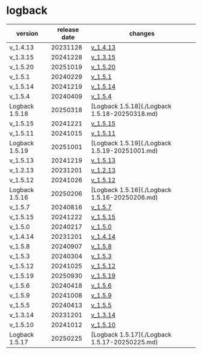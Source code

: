 # logback	


|version|release date|changes|
|---|---|---|
|v_1.4.13|20231128|[v_1.4.13](./v_1.4.13-20231128.md)|
|v_1.3.15|20241228|[v_1.3.15](./v_1.3.15-20241228.md)|
|v_1.5.20|20251019|[v_1.5.20](./v_1.5.20-20251019.md)|
|v_1.5.1|20240229|[v_1.5.1](./v_1.5.1-20240229.md)|
|v_1.5.14|20241219|[v_1.5.14](./v_1.5.14-20241219.md)|
|v_1.5.4|20240409|[v_1.5.4](./v_1.5.4-20240409.md)|
|Logback 1.5.18|20250318|[Logback 1.5.18](./Logback 1.5.18-20250318.md)|
|v_1.5.15|20241221|[v_1.5.15](./v_1.5.15-20241221.md)|
|v_1.5.11|20241015|[v_1.5.11](./v_1.5.11-20241015.md)|
|Logback 1.5.19|20251001|[Logback 1.5.19](./Logback 1.5.19-20251001.md)|
|v_1.5.13|20241219|[v_1.5.13](./v_1.5.13-20241219.md)|
|v_1.2.13|20231201|[v_1.2.13](./v_1.2.13-20231201.md)|
|v_1.5.12|20241026|[v_1.5.12](./v_1.5.12-20241026.md)|
|Logback 1.5.16|20250206|[Logback 1.5.16](./Logback 1.5.16-20250206.md)|
|v_1.5.7|20240816|[v_1.5.7](./v_1.5.7-20240816.md)|
|v_1.5.15|20241222|[v_1.5.15](./v_1.5.15-20241222.md)|
|v_1.5.0|20240217|[v_1.5.0](./v_1.5.0-20240217.md)|
|v_1.4.14|20231201|[v_1.4.14](./v_1.4.14-20231201.md)|
|v_1.5.8|20240907|[v_1.5.8](./v_1.5.8-20240907.md)|
|v_1.5.3|20240304|[v_1.5.3](./v_1.5.3-20240304.md)|
|v_1.5.12|20241025|[v_1.5.12](./v_1.5.12-20241025.md)|
|v_1.5.19|20250930|[v_1.5.19](./v_1.5.19-20250930.md)|
|v_1.5.6|20240418|[v_1.5.6](./v_1.5.6-20240418.md)|
|v_1.5.9|20241008|[v_1.5.9](./v_1.5.9-20241008.md)|
|v_1.5.5|20240413|[v_1.5.5](./v_1.5.5-20240413.md)|
|v_1.3.14|20231201|[v_1.3.14](./v_1.3.14-20231201.md)|
|v_1.5.10|20241012|[v_1.5.10](./v_1.5.10-20241012.md)|
|Logback 1.5.17|20250225|[Logback 1.5.17](./Logback 1.5.17-20250225.md)|

